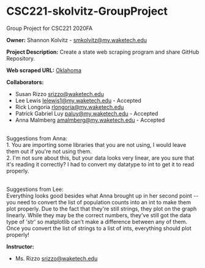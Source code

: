 # CSC221-skolvitz-GroupProject

Group Project for CSC221 2020FA

**Owner:** Shannon Kolvitz - smkolvitz@my.waketech.edu

**Project Description:** Create a state web scraping program and share GitHub Repository.

**Web scraped URL:** [Oklahoma](https://en.wikipedia.org/wiki/Oklahoma)

**Collaborators:**

- Susan Rizzo           srizzo@waketech.edu
- Lee Lewis             lelewis1@my.waketech.edu - Accepted
- Rick Longoria         rlongoria@my.waketech.edu
- Patrick Gabriel Luy   paluy@my.waketech.edu - Accepted
- Anna Malmberg         amalmberg@my.waketech.edu  - Accepted
<br/>
Suggestions from Anna:<br/>
1. You are importing some libraries that you are not using, I would leave them out if you're not using them.<br/>
2. I'm not sure about this, but your data looks very linear, are you sure that it's reading it correctly? I had to convert my datatype to int to get it to read properly.<br/>
<br/>

Suggestions from Lee:<br/>
Everything looks good besides what Anna brought up in her second point -- you need to convert the list of population counts into an int to make them plot properly. Due to the fact that they're still strings, they plot on the graph linearly. While they may be the correct numbers, they've still got the data type of 'str' so matplotlib can't make a difference between any of them. Once you convert the list of strings to a list of ints, everything should plot properly!

**Instructor:**
- Ms. Rizzo             srizzo@waketech.edu
